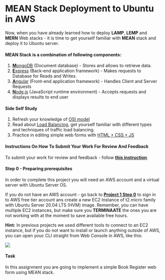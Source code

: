 # MEAN Stack Deployment to Ubuntu in AWS

Now, when you have already learned how to deploy **LAMP**, **LEMP** and **MERN** Web stacks - it is time to get yourself familiar with **MEAN** stack and deploy it to Ubuntu server.

#### MEAN Stack is a combination of following components:

1. [**M**ongoDB](https://www.mongodb.com) (Document database) - Stores and allows to retrieve data.
2. [**E**xpress](https://expressjs.com) (Back-end application framework) - Makes requests to Database for Reads and Writes.
3. [**A**ngular](https://angular.io) (Front-end application framework) - Handles Client and Server Requests
4. [**N**ode.js](https://nodejs.org/en/) (JavaScript runtime environment) - Accepts requests and displays results to end user

#### Side Self Study

1. Refresh your knowledge of [OSI model](https://en.wikipedia.org/wiki/OSI_model)
2. Read about [Load Balancing](https://en.wikipedia.org/wiki/Load_balancing_(computing)), get yourself familiar with different types and techniques of traffic load balancing.
3. Practice in editing simple web forms with [HTML + CSS + JS](https://html-css-js.com)

#### Instructions On How To Submit Your Work For Review And Feedback

To submit your work for review and feedback - follow [**this instruction**](https://starter-pbl.darey.io/en/latest/submission.html).

#### Step 0 - Preparing prerequisites

In order to complete this project you will need an AWS account and a virtual server with Ubuntu Server OS.

If you do not have an AWS account - go back to **[Project 1 Step 0](https://starter-pbl.darey.io/en/latest/project1.html)** to sign in to AWS free tier account ans create a new EC2 Instance of t2.micro family with Ubuntu Server 20.04 LTS (HVM) image. Remember, you can have multiple EC2 instances, but make sure you **TERMINAATE** the ones you are not working with at the moment to save available free hours.

**Hint:** In previous projects we used different tools to connect to an EC2 instance, but if you do not want to install or launch anything outside of AWS, you can open youc CLI straight from Web Console in AWS, like this:

![](https://darey-io-nonprod-pbl-projects.s3.eu-west-2.amazonaws.com/project4/WebConsole.gif)

#### Task

In this assignment you are going to implement a simple Book Register web form using MEAN stack.





 


